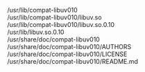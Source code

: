 /usr/lib/compat-libuv010  
/usr/lib/compat-libuv010/libuv.so  
/usr/lib/compat-libuv010/libuv.so.0.10  
/usr/lib/libuv.so.0.10  
/usr/share/doc/compat-libuv010  
/usr/share/doc/compat-libuv010/AUTHORS  
/usr/share/doc/compat-libuv010/LICENSE  
/usr/share/doc/compat-libuv010/README.md  
